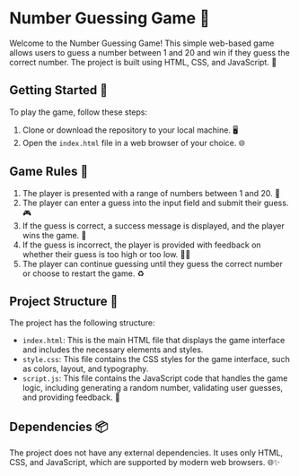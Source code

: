 # Number Guessing Game 🎲

Welcome to the Number Guessing Game! This simple web-based game allows users to guess a number between 1 and 20 and win if they guess the correct number. The project is built using HTML, CSS, and JavaScript. 🚀

## Getting Started 📖

To play the game, follow these steps:

1. Clone or download the repository to your local machine. 🖥️
2. Open the `index.html` file in a web browser of your choice. 🌐

## Game Rules 🎯

1. The player is presented with a range of numbers between 1 and 20. 🔢
2. The player can enter a guess into the input field and submit their guess. 🎮
3. If the guess is correct, a success message is displayed, and the player wins the game. 🎉
4. If the guess is incorrect, the player is provided with feedback on whether their guess is too high or too low. 🔺🔻
5. The player can continue guessing until they guess the correct number or choose to restart the game. ♻️

## Project Structure 📂

The project has the following structure:

- `index.html`: This is the main HTML file that displays the game interface and includes the necessary elements and styles.
- `style.css`: This file contains the CSS styles for the game interface, such as colors, layout, and typography.
- `script.js`: This file contains the JavaScript code that handles the game logic, including generating a random number, validating user guesses, and providing feedback. 🧠

## Dependencies 📦

The project does not have any external dependencies. It uses only HTML, CSS, and JavaScript, which are supported by modern web browsers. 🌐✨



